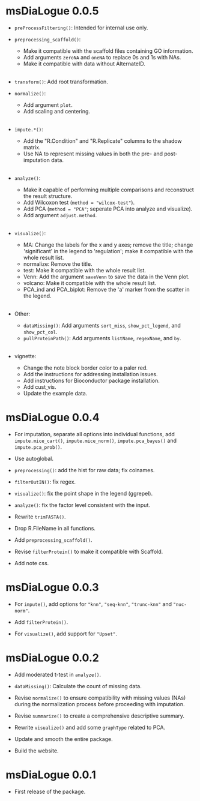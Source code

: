 # msDiaLogue 0.0.5


* `preProcessFiltering()`: Intended for internal use only.

* `preprocessing_scaffold()`:
  * Make it compatible with the scaffold files containing GO information.
  * Add arguments `zeroNA` and `oneNA` to replace 0s and 1s with NAs.
  * Make it compatible with data without AlternateID. <br><br>

* `transform()`: Add root transformation.

* `normalize()`:
  * Add argument `plot`.
  * Add scaling and centering. <br><br>

* `impute.*()`:
  * Add the "R.Condition" and "R.Replicate" columns to the shadow matrix.
  * Use NA to represent missing values in both the pre- and post-imputation data. <br><br>

* `analyze()`:
  * Make it capable of performing multiple comparisons and reconstruct the
    result structure.
  * Add Wilcoxon test (`method = "wilcox-test"`).
  * Add PCA (`method = "PCA"`; seperate PCA into analyze and visualize).
  * Add argument `adjust.method`. <br><br>

* `visualize()`:
  * MA: Change the labels for the x and y axes; remove the title;
    change 'significant' in the legend to 'regulation';
    make it compatible with the whole result list.
  * normalize: Remove the title.
  * test: Make it compatible with the whole result list.
  * Venn: Add the argument `saveVenn` to save the data in the Venn plot.
  * volcano: Make it compatible with the whole result list.
  * PCA_ind and PCA_biplot: Remove the 'a' marker from the scatter in the legend. <br><br>

* Other:
  * `dataMissing()`: Add arguments `sort_miss`, `show_pct_legend`, and
    `show_pct_col`.
  * `pullProteinPath()`: Add arguments `listName`, `regexName`, and `by`. <br><br>

* vignette:
  * Change the note block border color to a paler red.
  * Add the instructions for addressing installation issues.
  * Add instructions for Bioconductor package installation.
  * Add cust_vis.
  * Update the example data.


# msDiaLogue 0.0.4


* For imputation, separate all options into individual functions,
  add `impute.mice_cart()`, `impute.mice_norm()`, `impute.pca_bayes()` and
  `impute.pca_prob()`.

* Use autoglobal.

* `preprocessing()`: add the hist for raw data; fix colnames.

* `filterOutIN()`: fix regex.

* `visualize()`: fix the point shape in the legend (ggrepel).

* `analyze()`: fix the factor level consistent with the input.

* Rewrite `trimFASTA()`.

* Drop R.FileName in all functions.

* Add `preprocessing_scaffold()`.

* Revise `filterProtein()` to make it compatible with Scaffold.

* Add note css.


# msDiaLogue 0.0.3


* For `impute()`, add options for `"knn"`,  `"seq-knn"`, `"trunc-knn"` and
  `"nuc-norm"`.

* Add `filterProtein()`.

* For `visualize()`, add support for `"Upset"`.


# msDiaLogue 0.0.2


* Add moderated t-test in `analyze()`.

* `dataMissing()`: Calculate the count of missing data.

* Revise `normalize()` to ensure compatibility with missing values (NAs) during
  the normalization process before proceeding with imputation.

* Revise `summarize()` to create a comprehensive descriptive summary.

* Rewrite `visualize()` and add some `graphType` related to PCA.

* Update and smooth the entire package.

* Build the website.


# msDiaLogue 0.0.1


* First release of the package.

